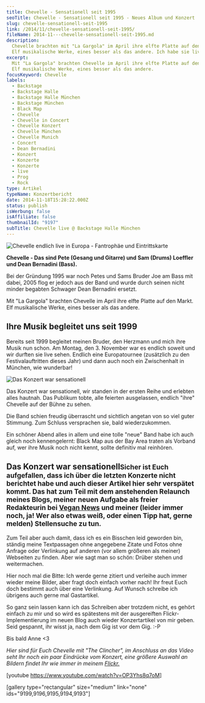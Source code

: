 ```yaml
---
title: Chevelle - Sensationell seit 1995
seoTitle: Chevelle - Sensationell seit 1995 - Neues Album und Konzert
slug: chevelle-sensationell-seit-1995
link: /2014/11/chevelle-sensationell-seit-1995/
fileName: 2014-11---chevelle-sensationell-seit-1995.md
description:
  Chevelle brachten mit "La Gargola" im April ihre elfte Platte auf den Markt.
  Elf musikalische Werke, eines besser als das andere. Ich habe sie live gehört.
excerpt:
  Mit "La Gargola" brachten Chevelle im April ihre elfte Platte auf den Markt.
  Elf musikalische Werke, eines besser als das andere.
focusKeyword: Chevelle
labels:
  - Backstage
  - Backstage Halle
  - Backstage Halle München
  - Backstage München
  - Black Map
  - Chevelle
  - Chevelle in Concert
  - Chevelle Konzert
  - Chevelle München
  - Chevelle Munich
  - Concert
  - Dean Bernadini
  - Konzert
  - Konzerte
  - Konzerte
  - live
  - Prog
  - Rock
type: Artikel
typeName: Konzertbericht
date: 2014-11-18T15:28:22.000Z
status: publish
isWerbung: false
isAffiliate: false
thumbnailId: "9197"
subTitle: Chevelle live @ Backstage Halle München
---
```


![Chevelle endlich live in Europa - Fantrophäe und Eintrittskarte](http://cardamonchai.com/wp-content/uploads/2014/11/unbenannt-2-640x427.jpg " [](https://www.flickr.com/photos/99929697@N07/)  Chevelle endlich live in Europa - Fantrophäe und Eintrittskarte")

<strong>Chevelle - Das sind Pete (Gesang und Gitarre) und Sam (Drums) Loeffler
und Dean Bernadini (Bass). </strong>

Bei der Gründung 1995 war noch Petes und Sams Bruder Joe am Bass mit dabei, 2005
flog er jedoch aus der Band und wurde durch seinen nicht minder begabten
Schwager Dean Bernadini ersetzt.

Mit "La Gargola" brachten Chevelle im April ihre elfte Platte auf den Markt. Elf
musikalische Werke, eines besser als das andere.

## Ihre Musik begleitet uns seit 1999

Bereits seit 1999 begleitet meinen Bruder, den Herzmann und mich ihre Musik nun
schon. Am Montag, den 3. November war es endlich soweit und wir durften sie live
sehen. Endlich eine Europatournee (zusätzlich zu den Festivalauftritten dieses
Jahr) und dann auch noch ein Zwischenhalt in München, wie wunderbar!

![Das Konzert war sensationell](http://cardamonchai.com/wp-content/uploads/2014/11/img_2546-640x853.jpg " [](https://www.flickr.com/photos/99929697@N07/)  Das Konzert war sensationell")

Das Konzert war sensationell, wir standen in der ersten Reihe und erlebten alles
hautnah. Das Publikum tobte, alle feierten ausgelassen, endlich "ihre" Chevelle
auf der Bühne zu sehen.

Die Band schien freudig überrascht und sichtlich angetan von so viel guter
Stimmung. Zum Schluss versprachen sie, bald wiederzukommen.

Ein schöner Abend alles in allem und eine tolle "neue" Band habe ich auch gleich
noch kennengelernt: Black Map aus der Bay Area traten als Vorband auf, wer ihre
Musik noch nicht kennt, sollte definitiv mal reinhören.

## Das Konzert war sensationell<small>Sicher ist Euch aufgefallen, dass ich über die letzten Konzerte nicht berichtet habe und auch dieser Artikel hier sehr verspätet kommt. Das hat zum Teil mit dem anstehenden Relaunch meines Blogs, meiner neuen Aufgabe als freier Redakteurin bei [Vegan News](http://www.vegan-news.de) und meiner (leider immer noch, ja! Wer also etwas weiß, oder einen Tipp hat, gerne melden) Stellensuche zu tun.</small>

Zum Teil aber auch damit, dass ich es ein Bisschen leid geworden bin, ständig
meine Textpassagen ohne angegebene Zitate und Fotos ohne Anfrage oder Verlinkung
auf anderen (vor allem größeren als meiner) Webseiten zu finden. Aber wie sagt
man so schön: Drüber stehen und weitermachen.

Hier noch mal die Bitte: Ich werde gerne zitiert und verleihe auch immer wieder
meine Bilder, aber fragt doch einfach vorher nach! Ihr freut Euch doch bestimmt
auch über eine Verlinkung. Auf Wunsch schreibe ich übrigens auch gerne mal
Gastartikel.

So ganz sein lassen kann ich das Schreiben aber trotzdem nicht, es gehört
einfach zu mir und so wird es spätestens mit der ausgereiften
Flickr-Implementierung im neuen Blog auch wieder Konzertartikel von mir geben.
Seid gespannt, ihr wisst ja, nach dem Gig ist vor dem Gig. :-P

Bis bald Anne &lt;3

<em>Hier sind für Euch Chevelle mit "The Clincher", im Anschluss an das Video
seht Ihr noch ein paar Eindrücke vom Konzert, eine größere Auswahl an Bildern
findet Ihr wie immer in meinem
[Flickr.](https://www.flickr.com/photos/99929697@N07/) </em>

[youtube https://www.youtube.com/watch?v=OP3Yhs8q7oM]

[gallery type="rectangular" size="medium" link="none"
ids="9199,9196,9195,9194,9193"]

&nbsp;
